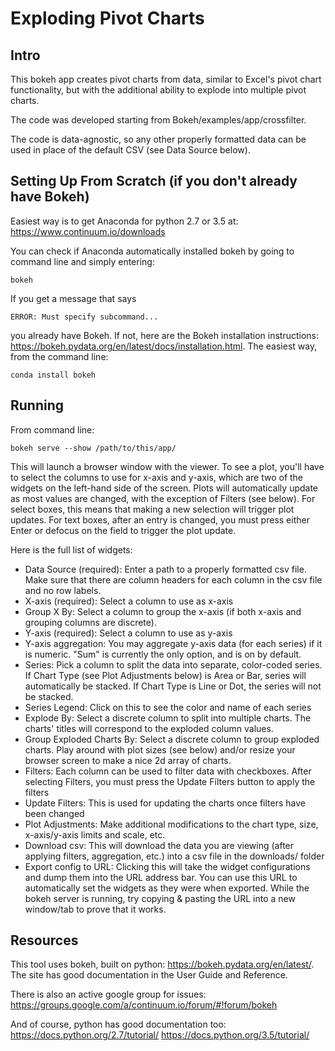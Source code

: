 # Exploding Pivot Charts

## Intro
This bokeh app creates pivot charts from data, similar to Excel's pivot
chart functionality, but with the additional ability to explode into
multiple pivot charts.

The code was developed starting from Bokeh/examples/app/crossfilter.

The code is data-agnostic, so any other properly formatted data can
be used in place of the default CSV (see Data Source below).

## Setting Up From Scratch (if you don't already have Bokeh)
Easiest way is to get Anaconda for python 2.7 or 3.5 at:
https://www.continuum.io/downloads

You can check if Anaconda automatically installed bokeh by going to
command line and simply entering:
```
bokeh
```
If you get a message that says
```
ERROR: Must specify subcommand...
```
you already have Bokeh. If not, here are the Bokeh installation instructions:
https://bokeh.pydata.org/en/latest/docs/installation.html. The easiest way,
from the command line:
```
conda install bokeh
```

## Running
From command line:
```
bokeh serve --show /path/to/this/app/
```
This will launch a browser window with the viewer. To see
a plot, you'll have to select the columns to use for x-axis and y-axis, which are two of the widgets
on the left-hand side of the screen. Plots will automatically update as most values are changed, with the
exception of Filters (see below). For select boxes, this means that making a new selection will trigger plot updates. For
text boxes, after an entry is changed, you must press either Enter or defocus on the field to trigger the plot update.

Here is the full list of widgets:
* Data Source (required): Enter a path to a properly formatted csv file. Make sure
that there are column headers for each column in the csv file and no row labels.
* X-axis (required): Select a column to use as x-axis
* Group X By: Select a column to group the x-axis (if both x-axis and grouping columns are discrete).
* Y-axis (required): Select a column to use as y-axis
* Y-axis aggregation: You may aggregate y-axis data (for each series) if it is numeric. "Sum" is currently the only option,
and is on by default.
* Series: Pick a column to split the data into separate, color-coded series. If Chart Type (see Plot Adjustments
below) is Area or Bar, series will automatically be stacked. If Chart Type is Line or Dot, the series will not be stacked.
* Series Legend: Click on this to see the color and name of each series
* Explode By: Select a discrete column to split into multiple charts. The charts' titles will correspond to the
exploded column values.
* Group Exploded Charts By: Select a discrete column to group exploded charts. Play around with plot sizes (see below)
and/or resize your browser screen to make a nice 2d array of charts.
* Filters: Each column can be used to filter data with checkboxes. After selecting Filters, you must press
the Update Filters button to apply the filters
* Update Filters: This is used for updating the charts once filters have been changed
* Plot Adjustments: Make additional modifications to the chart type, size, x-axis/y-axis limits and scale, etc.
* Download csv: This will download the data you are viewing (after applying filters, aggregation, etc.) into
a csv file in the downloads/ folder
* Export config to URL: Clicking this will take the widget configurations and dump them into the URL address bar. You can use this URL
to automatically set the widgets as they were when exported. While the bokeh server is running, try copying & pasting the URL into a
new window/tab to prove that it works.

## Resources
This tool uses bokeh, built on python:
https://bokeh.pydata.org/en/latest/.
The site has good documentation in the User Guide and Reference.

There is also an active google group for issues:
https://groups.google.com/a/continuum.io/forum/#!forum/bokeh

And of course, python has good documentation too:
https://docs.python.org/2.7/tutorial/
https://docs.python.org/3.5/tutorial/
